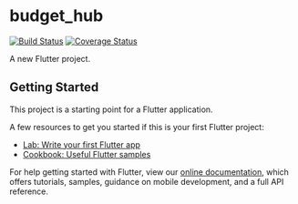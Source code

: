 # budget_hub

[![Build Status](https://travis-ci.org/budgethub/mobile.svg?branch=master)](https://travis-ci.org/budgethub/mobile)
[![Coverage Status](https://coveralls.io/repos/github/budgethub/mobile/badge.svg?branch=master)](https://coveralls.io/github/budgethub/mobile?branch=master)

A new Flutter project.

## Getting Started

This project is a starting point for a Flutter application.

A few resources to get you started if this is your first Flutter project:

- [Lab: Write your first Flutter app](https://flutter.io/docs/get-started/codelab)
- [Cookbook: Useful Flutter samples](https://flutter.io/docs/cookbook)

For help getting started with Flutter, view our 
[online documentation](https://flutter.io/docs), which offers tutorials, 
samples, guidance on mobile development, and a full API reference.
